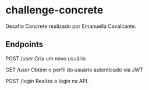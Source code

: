 # challenge-concrete

Desafio Concrete realizado por Emanuella Cavalcante.

## Endpoints
POST /user
Cria um novo usuário

GET /user
Obtém o perfil do usuário autenticado via JWT

POST /login
Realiza o login na API.
